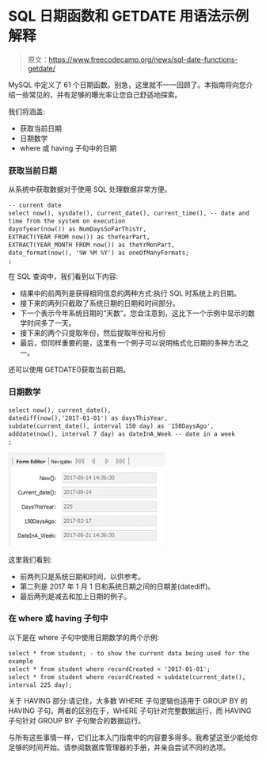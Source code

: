 # SQL 日期函数和 GETDATE 用语法示例解释

> 原文：<https://www.freecodecamp.org/news/sql-date-functions-getdate/>

MySQL 中定义了 61 个日期函数。别急，这里就不一一回顾了。本指南将向您介绍一些常见的，并有足够的曝光率让您自己舒适地探索。

我们将涵盖:

*   获取当前日期
*   日期数学
*   where 或 having 子句中的日期

### 获取当前日期

从系统中获取数据对于使用 SQL 处理数据非常方便。

```
-- current date
select now(), sysdate(), current_date(), current_time(), -- date and time from the system on execution
dayofyear(now()) as NumDaysSoFarThisYr,
EXTRACT(YEAR FROM now()) as theYearPart,
EXTRACT(YEAR_MONTH FROM now()) as theYrMonPart, 
date_format(now(), '%W %M %Y') as oneOfManyFormats; 
; 
```

在 SQL 查询中，我们看到以下内容:

*   结果中的前两列是获得相同信息的两种方式:执行 SQL 时系统上的日期。
*   接下来的两列只截取了系统日期的日期和时间部分。
*   下一个表示今年系统日期的“天数”。您会注意到，这比下一个示例中显示的数学时间多了一天。
*   接下来的两个只提取年份，然后提取年份和月份
*   最后，但同样重要的是，这里有一个例子可以说明格式化日期的多种方法之一。

还可以使用 GETDATE()获取当前日期。

### 日期数学

```
select now(), current_date(), 
datediff(now(),'2017-01-01') as daysThisYear, 
subdate(current_date(), interval 150 day) as '150DaysAgo', 
adddate(now(), interval 7 day) as dateInA_Week -- date in a week
; 
```

![image-1](img/ec813ecd64a016ecb2f07fe678a5fe24.png)

这里我们看到:

*   前两列只是系统日期和时间，以供参考。
*   第二列是 2017 年 1 月 1 日和系统日期之间的日期差(datediff)。
*   最后两列是减去和加上日期的例子。

### 在 where 或 having 子句中

以下是在 where 子句中使用日期数学的两个示例:

```
select * from student; - to show the current data being used for the example
select * from student where recordCreated < '2017-01-01';
select * from student where recordCreated < subdate(current_date(), interval 225 day); 
```

关于 HAVING 部分:请记住，大多数 WHERE 子句逻辑也适用于 GROUP BY 的 HAVING 子句。两者的区别在于，WHERE 子句针对完整数据运行，而 HAVING 子句针对 GROUP BY 子句聚合的数据运行。

与所有这些事情一样，它们比本入门指南中的内容要多得多。我希望这至少能给你足够的时间开始。请参阅数据库管理器的手册，并亲自尝试不同的选项。
